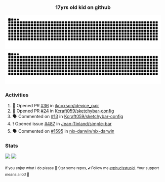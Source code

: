 <h3 align="center">17yrs old kid on github</h3>

![GitHub Contribution Grid Snake (Dark)](https://raw.githubusercontent.com/phucisstupid/phucisstupid/output/catppuccin-mocha.svg#gh-dark-mode-only)
![GitHub Contribution Grid Snake (Light)](https://raw.githubusercontent.com/phucisstupid/phucisstupid/output/github-contribution-grid-snake.svg#gh-light-mode-only)

### Activities

<!--START_SECTION:activity-->
1. 💪 Opened PR [#36](https://github.com/jkcoxson/idevice_pair/pull/36) in [jkcoxson/idevice_pair](https://github.com/jkcoxson/idevice_pair)
2. 💪 Opened PR [#24](https://github.com/Kcraft059/sketchybar-config/pull/24) in [Kcraft059/sketchybar-config](https://github.com/Kcraft059/sketchybar-config)
3. 🗣 Commented on [#13](https://github.com/Kcraft059/sketchybar-config/issues/13#issuecomment-3393397614) in [Kcraft059/sketchybar-config](https://github.com/Kcraft059/sketchybar-config)
4. ❗ Opened issue [#487](https://github.com/Jean-Tinland/simple-bar/issues/487) in [Jean-Tinland/simple-bar](https://github.com/Jean-Tinland/simple-bar)
5. 🗣 Commented on [#1595](https://github.com/nix-darwin/nix-darwin/pull/1595#issuecomment-3393368943) in [nix-darwin/nix-darwin](https://github.com/nix-darwin/nix-darwin)
<!--END_SECTION:activity-->

### Stats

<div>
  <img width=400 src="https://github-readme-stats.vercel.app/api?username=phucisstupid&show_icons=true&theme=catppuccin_mocha"/>
  <img width=400 src="https://github-readme-stats.vercel.app/api/top-langs?username=phucisstupid&layout=compact&theme=catppuccin_mocha&card_width=395"/>
</div>

<sub>If you enjoy what I do please 🌟 Star some repos, 💕 Follow me [@phucisstupid](https://github.com/phucisstupid). Your support means a lot! 🥰
